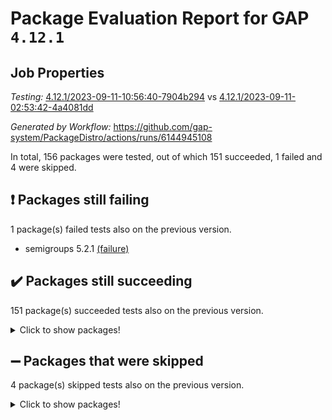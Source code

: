 # Package Evaluation Report for GAP `4.12.1`

## Job Properties

*Testing:* [4.12.1/2023-09-11-10:56:40-7904b294](https://github.com/gap-system/PackageDistro/blob/data/reports/4.12.1/2023-09-11-10:56:40-7904b294) vs [4.12.1/2023-09-11-02:53:42-4a4081dd](https://github.com/gap-system/PackageDistro/blob/data/reports/4.12.1/2023-09-11-02:53:42-4a4081dd)

*Generated by Workflow:* https://github.com/gap-system/PackageDistro/actions/runs/6144945108

In total, 156 packages were tested, out of which 151 succeeded, 1 failed and 4 were skipped.

## :exclamation: Packages still failing

1 package(s) failed tests also on the previous version.
- semigroups 5.2.1 [(failure)](https://github.com/gap-system/PackageDistro/actions/runs/6144945108/job/16672133158)

## :heavy_check_mark: Packages still succeeding

151 package(s) succeeded tests also on the previous version.
<details><summary>Click to show packages!</summary>

- 4ti2interface 2023.02-04 [(success)](https://github.com/gap-system/PackageDistro/actions/runs/6144945108/job/16672108501)
- ace 5.6.2 [(success)](https://github.com/gap-system/PackageDistro/actions/runs/6144945108/job/16672108677)
- aclib 1.3.2 [(success)](https://github.com/gap-system/PackageDistro/actions/runs/6144945108/job/16672108843)
- agt 0.3.1 [(success)](https://github.com/gap-system/PackageDistro/actions/runs/6144945108/job/16672109034)
- alnuth 3.2.1 [(success)](https://github.com/gap-system/PackageDistro/actions/runs/6144945108/job/16672109236)
- anupq 3.3.0 [(success)](https://github.com/gap-system/PackageDistro/actions/runs/6144945108/job/16672109436)
- atlasrep 2.1.7 [(success)](https://github.com/gap-system/PackageDistro/actions/runs/6144945108/job/16672109685)
- autodoc 2023.06.19 [(success)](https://github.com/gap-system/PackageDistro/actions/runs/6144945108/job/16672109882)
- automata 1.15 [(success)](https://github.com/gap-system/PackageDistro/actions/runs/6144945108/job/16672110026)
- automgrp 1.3.2 [(success)](https://github.com/gap-system/PackageDistro/actions/runs/6144945108/job/16672110253)
- autpgrp 1.11 [(success)](https://github.com/gap-system/PackageDistro/actions/runs/6144945108/job/16672110468)
- cap 2023.09-01 [(success)](https://github.com/gap-system/PackageDistro/actions/runs/6144945108/job/16672110656)
- caratinterface 2.3.5 [(success)](https://github.com/gap-system/PackageDistro/actions/runs/6144945108/job/16672110849)
- cddinterface 2022.11.01 [(success)](https://github.com/gap-system/PackageDistro/actions/runs/6144945108/job/16672111008)
- circle 1.6.6 [(success)](https://github.com/gap-system/PackageDistro/actions/runs/6144945108/job/16672111173)
- classicpres 1.22 [(success)](https://github.com/gap-system/PackageDistro/actions/runs/6144945108/job/16672111343)
- cohomolo 1.6.11 [(success)](https://github.com/gap-system/PackageDistro/actions/runs/6144945108/job/16672111506)
- congruence 1.2.5 [(success)](https://github.com/gap-system/PackageDistro/actions/runs/6144945108/job/16672111781)
- corelg 1.56 [(success)](https://github.com/gap-system/PackageDistro/actions/runs/6144945108/job/16672112006)
- crime 1.6 [(success)](https://github.com/gap-system/PackageDistro/actions/runs/6144945108/job/16672112232)
- crisp 1.4.6 [(success)](https://github.com/gap-system/PackageDistro/actions/runs/6144945108/job/16672112453)
- crypting 0.10.4 [(success)](https://github.com/gap-system/PackageDistro/actions/runs/6144945108/job/16672112645)
- cryst 4.1.26 [(success)](https://github.com/gap-system/PackageDistro/actions/runs/6144945108/job/16672112825)
- crystcat 1.1.10 [(success)](https://github.com/gap-system/PackageDistro/actions/runs/6144945108/job/16672113009)
- ctbllib 1.3.6 [(success)](https://github.com/gap-system/PackageDistro/actions/runs/6144945108/job/16672113237)
- cubefree 1.19 [(success)](https://github.com/gap-system/PackageDistro/actions/runs/6144945108/job/16672113423)
- curlinterface 2.3.2 [(success)](https://github.com/gap-system/PackageDistro/actions/runs/6144945108/job/16672113608)
- cvec 2.8.1 [(success)](https://github.com/gap-system/PackageDistro/actions/runs/6144945108/job/16672113808)
- datastructures 0.3.0 [(success)](https://github.com/gap-system/PackageDistro/actions/runs/6144945108/job/16672114001)
- deepthought 1.0.6 [(success)](https://github.com/gap-system/PackageDistro/actions/runs/6144945108/job/16672114171)
- design 1.8 [(success)](https://github.com/gap-system/PackageDistro/actions/runs/6144945108/job/16672114360)
- difsets 2.3.1 [(success)](https://github.com/gap-system/PackageDistro/actions/runs/6144945108/job/16672114539)
- digraphs 1.6.2 [(success)](https://github.com/gap-system/PackageDistro/actions/runs/6144945108/job/16672114746)
- edim 1.3.7 [(success)](https://github.com/gap-system/PackageDistro/actions/runs/6144945108/job/16672114940)
- example 4.3.4 [(success)](https://github.com/gap-system/PackageDistro/actions/runs/6144945108/job/16672115119)
- examplesforhomalg 2023.08-02 [(success)](https://github.com/gap-system/PackageDistro/actions/runs/6144945108/job/16672115329)
- factint 1.6.3 [(success)](https://github.com/gap-system/PackageDistro/actions/runs/6144945108/job/16672115532)
- ferret 1.0.9 [(success)](https://github.com/gap-system/PackageDistro/actions/runs/6144945108/job/16672115744)
- fga 1.5.0 [(success)](https://github.com/gap-system/PackageDistro/actions/runs/6144945108/job/16672115917)
- fining 1.5.6 [(success)](https://github.com/gap-system/PackageDistro/actions/runs/6144945108/job/16672116120)
- float 1.0.3 [(success)](https://github.com/gap-system/PackageDistro/actions/runs/6144945108/job/16672116284)
- format 1.4.3 [(success)](https://github.com/gap-system/PackageDistro/actions/runs/6144945108/job/16672116531)
- forms 1.2.9 [(success)](https://github.com/gap-system/PackageDistro/actions/runs/6144945108/job/16672116740)
- fplsa 1.2.6 [(success)](https://github.com/gap-system/PackageDistro/actions/runs/6144945108/job/16672116966)
- fr 2.4.12 [(success)](https://github.com/gap-system/PackageDistro/actions/runs/6144945108/job/16672117183)
- francy 2.0.3 [(success)](https://github.com/gap-system/PackageDistro/actions/runs/6144945108/job/16672117377)
- fwtree 1.3 [(success)](https://github.com/gap-system/PackageDistro/actions/runs/6144945108/job/16672117581)
- gapdoc 1.6.6 [(success)](https://github.com/gap-system/PackageDistro/actions/runs/6144945108/job/16672117793)
- gauss 2023.02-04 [(success)](https://github.com/gap-system/PackageDistro/actions/runs/6144945108/job/16672118016)
- gaussforhomalg 2023.08-01 [(success)](https://github.com/gap-system/PackageDistro/actions/runs/6144945108/job/16672118256)
- gbnp 1.0.5 [(success)](https://github.com/gap-system/PackageDistro/actions/runs/6144945108/job/16672118433)
- generalizedmorphismsforcap 2023.08-02 [(success)](https://github.com/gap-system/PackageDistro/actions/runs/6144945108/job/16672118646)
- genss 1.6.8 [(success)](https://github.com/gap-system/PackageDistro/actions/runs/6144945108/job/16672118863)
- gradedmodules 2023.08-01 [(success)](https://github.com/gap-system/PackageDistro/actions/runs/6144945108/job/16672119051)
- gradedringforhomalg 2023.08-01 [(success)](https://github.com/gap-system/PackageDistro/actions/runs/6144945108/job/16672119265)
- grape 4.9.0 [(success)](https://github.com/gap-system/PackageDistro/actions/runs/6144945108/job/16672119503)
- groupoids 1.73 [(success)](https://github.com/gap-system/PackageDistro/actions/runs/6144945108/job/16672119722)
- grpconst 2.6.4 [(success)](https://github.com/gap-system/PackageDistro/actions/runs/6144945108/job/16672119911)
- guarana 0.96.3 [(success)](https://github.com/gap-system/PackageDistro/actions/runs/6144945108/job/16672120108)
- guava 3.18 [(success)](https://github.com/gap-system/PackageDistro/actions/runs/6144945108/job/16672120349)
- hap 1.58 [(success)](https://github.com/gap-system/PackageDistro/actions/runs/6144945108/job/16672120571)
- hapcryst 0.1.15 [(success)](https://github.com/gap-system/PackageDistro/actions/runs/6144945108/job/16672120838)
- hecke 1.5.3 [(success)](https://github.com/gap-system/PackageDistro/actions/runs/6144945108/job/16672121073)
- help 3.5 [(success)](https://github.com/gap-system/PackageDistro/actions/runs/6144945108/job/16672121310)
- homalg 2023.08-02 [(success)](https://github.com/gap-system/PackageDistro/actions/runs/6144945108/job/16672121524)
- homalgtocas 2023.08-01 [(success)](https://github.com/gap-system/PackageDistro/actions/runs/6144945108/job/16672121773)
- idrel 2.45 [(success)](https://github.com/gap-system/PackageDistro/actions/runs/6144945108/job/16672121976)
- images 1.3.1 [(success)](https://github.com/gap-system/PackageDistro/actions/runs/6144945108/job/16672122229)
- intpic 0.3.0 [(success)](https://github.com/gap-system/PackageDistro/actions/runs/6144945108/job/16672122460)
- io 4.8.1 [(success)](https://github.com/gap-system/PackageDistro/actions/runs/6144945108/job/16672122660)
- io_forhomalg 2023.02-04 [(success)](https://github.com/gap-system/PackageDistro/actions/runs/6144945108/job/16672122916)
- irredsol 1.4.4 [(success)](https://github.com/gap-system/PackageDistro/actions/runs/6144945108/job/16672123143)
- json 2.1.1 [(success)](https://github.com/gap-system/PackageDistro/actions/runs/6144945108/job/16672123364)
- jupyterkernel 1.5.0 [(success)](https://github.com/gap-system/PackageDistro/actions/runs/6144945108/job/16672123577)
- jupyterviz 1.5.6 [(success)](https://github.com/gap-system/PackageDistro/actions/runs/6144945108/job/16672123816)
- kan 1.36 [(success)](https://github.com/gap-system/PackageDistro/actions/runs/6144945108/job/16672124055)
- kbmag 1.5.11 [(success)](https://github.com/gap-system/PackageDistro/actions/runs/6144945108/job/16672124255)
- laguna 3.9.6 [(success)](https://github.com/gap-system/PackageDistro/actions/runs/6144945108/job/16672124462)
- liealgdb 2.2.1 [(success)](https://github.com/gap-system/PackageDistro/actions/runs/6144945108/job/16672124707)
- liepring 2.8 [(success)](https://github.com/gap-system/PackageDistro/actions/runs/6144945108/job/16672124932)
- liering 2.4.2 [(success)](https://github.com/gap-system/PackageDistro/actions/runs/6144945108/job/16672125138)
- linearalgebraforcap 2023.08-08 [(success)](https://github.com/gap-system/PackageDistro/actions/runs/6144945108/job/16672125349)
- localizeringforhomalg 2023.08-02 [(success)](https://github.com/gap-system/PackageDistro/actions/runs/6144945108/job/16672125565)
- loops 3.4.3 [(success)](https://github.com/gap-system/PackageDistro/actions/runs/6144945108/job/16672125755)
- lpres 1.0.3 [(success)](https://github.com/gap-system/PackageDistro/actions/runs/6144945108/job/16672125971)
- majoranaalgebras 1.5.1 [(success)](https://github.com/gap-system/PackageDistro/actions/runs/6144945108/job/16672126177)
- mapclass 1.4.6 [(success)](https://github.com/gap-system/PackageDistro/actions/runs/6144945108/job/16672126377)
- matgrp 0.70 [(success)](https://github.com/gap-system/PackageDistro/actions/runs/6144945108/job/16672126612)
- matricesforhomalg 2023.08-02 [(success)](https://github.com/gap-system/PackageDistro/actions/runs/6144945108/job/16672126803)
- modisom 2.5.4 [(success)](https://github.com/gap-system/PackageDistro/actions/runs/6144945108/job/16672127015)
- modulepresentationsforcap 2023.09-01 [(success)](https://github.com/gap-system/PackageDistro/actions/runs/6144945108/job/16672127241)
- modules 2023.08-02 [(success)](https://github.com/gap-system/PackageDistro/actions/runs/6144945108/job/16672127398)
- monoidalcategories 2023.08-11 [(success)](https://github.com/gap-system/PackageDistro/actions/runs/6144945108/job/16672127551)
- nconvex 2022.09-01 [(success)](https://github.com/gap-system/PackageDistro/actions/runs/6144945108/job/16672127786)
- nilmat 1.4.2 [(success)](https://github.com/gap-system/PackageDistro/actions/runs/6144945108/job/16672128011)
- nock 1.5 [(success)](https://github.com/gap-system/PackageDistro/actions/runs/6144945108/job/16672128200)
- normalizinterface 1.3.6 [(success)](https://github.com/gap-system/PackageDistro/actions/runs/6144945108/job/16672128375)
- nq 2.5.10 [(success)](https://github.com/gap-system/PackageDistro/actions/runs/6144945108/job/16672128579)
- numericalsgps 1.3.1 [(success)](https://github.com/gap-system/PackageDistro/actions/runs/6144945108/job/16672128746)
- openmath 11.5.3 [(success)](https://github.com/gap-system/PackageDistro/actions/runs/6144945108/job/16672128923)
- orb 4.9.0 [(success)](https://github.com/gap-system/PackageDistro/actions/runs/6144945108/job/16672129070)
- packagemanager 1.4.1 [(success)](https://github.com/gap-system/PackageDistro/actions/runs/6144945108/job/16672129250)
- patternclass 2.4.3 [(success)](https://github.com/gap-system/PackageDistro/actions/runs/6144945108/job/16672129438)
- permut 2.0.4 [(success)](https://github.com/gap-system/PackageDistro/actions/runs/6144945108/job/16672129605)
- polenta 1.3.10 [(success)](https://github.com/gap-system/PackageDistro/actions/runs/6144945108/job/16672129848)
- polymaking 0.8.6 [(success)](https://github.com/gap-system/PackageDistro/actions/runs/6144945108/job/16672130068)
- primgrp 3.4.4 [(success)](https://github.com/gap-system/PackageDistro/actions/runs/6144945108/job/16672130257)
- profiling 2.5.4 [(success)](https://github.com/gap-system/PackageDistro/actions/runs/6144945108/job/16672130445)
- qpa 1.34 [(success)](https://github.com/gap-system/PackageDistro/actions/runs/6144945108/job/16672130638)
- quagroup 1.8.3 [(success)](https://github.com/gap-system/PackageDistro/actions/runs/6144945108/job/16672130827)
- radiroot 2.9 [(success)](https://github.com/gap-system/PackageDistro/actions/runs/6144945108/job/16672131038)
- rcwa 4.7.1 [(success)](https://github.com/gap-system/PackageDistro/actions/runs/6144945108/job/16672131219)
- rds 1.8 [(success)](https://github.com/gap-system/PackageDistro/actions/runs/6144945108/job/16672131409)
- recog 1.4.2 [(success)](https://github.com/gap-system/PackageDistro/actions/runs/6144945108/job/16672131604)
- repndecomp 1.3.0 [(success)](https://github.com/gap-system/PackageDistro/actions/runs/6144945108/job/16672131804)
- repsn 3.1.1 [(success)](https://github.com/gap-system/PackageDistro/actions/runs/6144945108/job/16672132036)
- resclasses 4.7.3 [(success)](https://github.com/gap-system/PackageDistro/actions/runs/6144945108/job/16672132265)
- ringsforhomalg 2023.08-02 [(success)](https://github.com/gap-system/PackageDistro/actions/runs/6144945108/job/16672132487)
- sco 2023.08-01 [(success)](https://github.com/gap-system/PackageDistro/actions/runs/6144945108/job/16672132746)
- scscp 2.4.1 [(success)](https://github.com/gap-system/PackageDistro/actions/runs/6144945108/job/16672132970)
- sglppow 2.3 [(success)](https://github.com/gap-system/PackageDistro/actions/runs/6144945108/job/16672133361)
- sgpviz 0.999.5 [(success)](https://github.com/gap-system/PackageDistro/actions/runs/6144945108/job/16672133583)
- simpcomp 2.1.14 [(success)](https://github.com/gap-system/PackageDistro/actions/runs/6144945108/job/16672133782)
- singular 2023.02.09 [(success)](https://github.com/gap-system/PackageDistro/actions/runs/6144945108/job/16672134037)
- sl2reps 1.1 [(success)](https://github.com/gap-system/PackageDistro/actions/runs/6144945108/job/16672134243)
- sla 1.5.3 [(success)](https://github.com/gap-system/PackageDistro/actions/runs/6144945108/job/16672134433)
- smallgrp 1.5.3 [(success)](https://github.com/gap-system/PackageDistro/actions/runs/6144945108/job/16672134640)
- smallsemi 0.6.13 [(success)](https://github.com/gap-system/PackageDistro/actions/runs/6144945108/job/16672134897)
- sonata 2.9.6 [(success)](https://github.com/gap-system/PackageDistro/actions/runs/6144945108/job/16672135106)
- sophus 1.27 [(success)](https://github.com/gap-system/PackageDistro/actions/runs/6144945108/job/16672135304)
- sotgrps 1.2 [(success)](https://github.com/gap-system/PackageDistro/actions/runs/6144945108/job/16672135530)
- spinsym 1.5.2 [(success)](https://github.com/gap-system/PackageDistro/actions/runs/6144945108/job/16672135733)
- standardff 0.9.4 [(success)](https://github.com/gap-system/PackageDistro/actions/runs/6144945108/job/16672135932)
- symbcompcc 1.3.2 [(success)](https://github.com/gap-system/PackageDistro/actions/runs/6144945108/job/16672136150)
- thelma 1.3 [(success)](https://github.com/gap-system/PackageDistro/actions/runs/6144945108/job/16672136369)
- tomlib 1.2.9 [(success)](https://github.com/gap-system/PackageDistro/actions/runs/6144945108/job/16672136562)
- toolsforhomalg 2023.07-01 [(success)](https://github.com/gap-system/PackageDistro/actions/runs/6144945108/job/16672136735)
- toric 1.9.5 [(success)](https://github.com/gap-system/PackageDistro/actions/runs/6144945108/job/16672136944)
- toricvarieties 2022.07.13 [(success)](https://github.com/gap-system/PackageDistro/actions/runs/6144945108/job/16672137129)
- transgrp 3.6.4 [(success)](https://github.com/gap-system/PackageDistro/actions/runs/6144945108/job/16672137304)
- ugaly 4.1.3 [(success)](https://github.com/gap-system/PackageDistro/actions/runs/6144945108/job/16672137509)
- unipot 1.5 [(success)](https://github.com/gap-system/PackageDistro/actions/runs/6144945108/job/16672137720)
- unitlib 4.2.0 [(success)](https://github.com/gap-system/PackageDistro/actions/runs/6144945108/job/16672137904)
- utils 0.84 [(success)](https://github.com/gap-system/PackageDistro/actions/runs/6144945108/job/16672138119)
- uuid 0.7 [(success)](https://github.com/gap-system/PackageDistro/actions/runs/6144945108/job/16672138313)
- walrus 0.9991 [(success)](https://github.com/gap-system/PackageDistro/actions/runs/6144945108/job/16672138513)
- wedderga 4.10.4 [(success)](https://github.com/gap-system/PackageDistro/actions/runs/6144945108/job/16672138722)
- xmod 2.91 [(success)](https://github.com/gap-system/PackageDistro/actions/runs/6144945108/job/16672138924)
- xmodalg 1.23 [(success)](https://github.com/gap-system/PackageDistro/actions/runs/6144945108/job/16672139161)
- yangbaxter 0.10.3 [(success)](https://github.com/gap-system/PackageDistro/actions/runs/6144945108/job/16672139356)
- zeromqinterface 0.14 [(success)](https://github.com/gap-system/PackageDistro/actions/runs/6144945108/job/16672139571)
</details>

## :heavy_minus_sign: Packages that were skipped

4 package(s) skipped tests also on the previous version.
<details><summary>Click to show packages!</summary>

- browse 1.8.21 [(skipped)](https://github.com/gap-system/PackageDistro/actions/runs/6144945108/job/16671384914)
- itc 1.5.1 [(skipped)](https://github.com/gap-system/PackageDistro/actions/runs/6144945108/job/16671384914)
- polycyclic 2.16 [(skipped)](https://github.com/gap-system/PackageDistro/actions/runs/6144945108/job/16671384914)
- xgap 4.31 [(skipped)](https://github.com/gap-system/PackageDistro/actions/runs/6144945108/job/16671384914)
</details>

